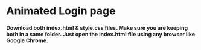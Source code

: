 # Animated Login page

#### Download both index.html & style.css files. Make sure you are keeping both in a same folder. Just open the index.html file using any browser like Google Chrome.
